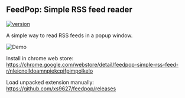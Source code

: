 ## FeedPop: Simple RSS feed reader
[![version][version-badge]][CHANGELOG]

A simple way to read RSS feeds in a popup window.

![Demo](https://i.imgur.com/FyizZRy.gif)

Install in chrome web store: https://chrome.google.com/webstore/detail/feedpop-simple-rss-feed-r/nleicnolldoamnpiekcpifpimpolkelo

Load unpacked extension manually: https://github.com/xs9627/feedpop/releases

[CHANGELOG]: ./CHANGELOG.md
[version-badge]: https://img.shields.io/badge/version-1.1.3-blue.svg

